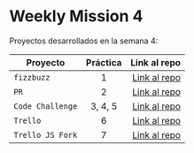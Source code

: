 # Weekly Mission 4

Proyectos desarrollados en la semana 4:

| Proyecto | Práctica | Link al repo |
| ------------- |:-------------:| -----:|
|`fizzbuzz`|1|[Link al repo](https://github.com/martinGM05/Fizzbuzz)|
|`PR`|2|[Link al repo](https://github.com/martinGM05/fizzbuzz-VSPartner)|
|`Code Challenge`|3, 4, 5|[Link al repo](https://github.com/martinGM05/Code-Challenge)|
|`Trello`|6|[Link al repo](https://github.com/martinGM05/Trello)|
|`Trello JS Fork`|7|[Link al repo](https://github.com/martinGM05/trello-Fork)|
